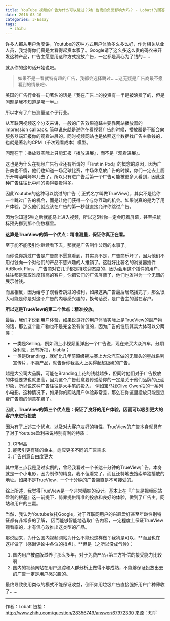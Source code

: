 ```yaml
---
title: YouTube 视频的广告为什么可以跳过？对广告商的负面影响大吗？ - Lobatt的回答
date: 2016-03-10
categories: 3-Essay
tags:
  - zhihu
---
```


许多人都从用户角度讲，Youtube的这种方式用户体验多么多么好，作为相关从业人员，我觉得你们真是太看得起资本家了。Google请了这么多这么贵的码农来开发这种产品，广告主愿意用这种方式投放广告，一定都是真心为了钱的……

就从你的这句话开始说吧。

>如果不是一看就特有趣的广告，我都会选择跳过……这无疑是广告商最不愿看到的情景吧~

美国的广告行业有一句著名的话是『我在广告上的投资有一半是被浪费了的，但是问题是我不知道是哪一半。』

所以才有了广告测量这个子行业。

从互联网视频这个分支来讲，一般的广告效果追踪主要靠网站播放器的impression callback. 简单说来就是说你在看视频广告的时候，播放器是不断会向服务器端汇报你的观看进展的。同时视频网站也是依照这个数据找广告主收钱的，也就是著名的CPM（千次观看成本）模型。

问题在于：播放器实际上只能汇报『播放进展』，而不是『观看进展』。

这也是为什么在视频广告行业还有所谓的『First in Pod』的概念的原因，因为广告商也不傻，他们也知道一场足球比赛，中场休息放广告的时候，你们一定去上厕所开啤酒叫烤串儿去了。所以只有进广告后第一个广告可能被更多人看到，因此这种广告往往比中间的卖得要贵得多。

因此Youtube的这种可以跳过的广告（ 正式名字叫做TrueView），其实不是给你一个跳过广告的机会，而是让他们获得一个与你互动的机会。如果说真的是为了用户体验，那么他们就应该在广告的第一秒就直接允许你跳过广告。

因为你知道5秒之后就能马上进入视频，所以这5秒你一定会盯着屏幕，甚至把鼠标预先挪到那个倒数框里。

**这算是TrueView的第一个优点：精准测量，保证你真正在看。**

至于能不能吸引你继续看下去，那就是广告制作公司的本事了。

而你说你跳过广告是广告商不愿意看到，其实真不是，广告商乐坏了，因为他们不用付钱向一个对他们的产品不感兴趣的人推销了。这就好比著名的浏览器插件AdBlock Plus， 广告商对它几乎都是持欢迎态度的，因为会用这个插件的用户，往往都是获取难度较高的客户，你把它们的广告屏蔽了，他们也省得为一个无谓的展示付钱。

而且相反，因为给与了观看者跳过的权利，如果这条广告最后居然播完了，那么很大可能是你是对这个广告的内容感兴趣的，换句话说，是广告主的潜在客户。

**所以这是TrueView的第二个优点：精准投放。**

最后，我们才说到用户体验，如果说良好的用户体验实际上是TrueView的副产物的话，那么这个副产物也不是完全没有价值的，因为广告的性质其实大体可以分两类：

* 一类是Selling，例如网上小视频里弹出一个广告说，现在来买大众汽车，分期免利息，还有折扣，blabla；
* 一类是Branding，就好比几年前超级碗决赛上大众汽车做的无厘头的星战系列宣传片，不卖产品，就告诉你我高大上买得起超级碗的广告。

越是大公司大品牌，可能在Branding上花的钱就越多，但同时他们对于广告投放的体验要求也就更高，因为这个广告创意要传递给你的一定是关于他们品牌的正面印象，所以说这种广告往往是大手笔的投入， 例如宝马找Clive Owen拍的一系列小电影。这种情况下，如果你的网站用户体验非常差，那么在你这里投放只能是浪费广告商的创意花费了。

因此，**TrueView的第三个优点是：保证了良好的用户体验，因而可以吸引更大的客户来进行投放**

因为有了上述三个优点，以及对大客户友好的特性，TrueView的广告本身就具有了对于Youtube盈利来说特别有利的特质：

1. CPM高
2. 能吸引更有钱的金主，适应更多不同的广告需求
3. 广告创意自由度更大

其中第三点我是见过实例的，曾经我看过一个长达十分钟的TrueView广告，本身就是一个小电影，因为制作的精良，我不但看完了，而且还特地去搜索单独播放的地址。如果不是TrueView，一个十分钟的广告简直是不可接受的。

综上所述，我觉得TrueView是一个非常精妙的设计。基本上在『广告是视频网站盈利的根基』这一前提下，倚靠提供精准的投放和良好的体验，做到了广告主，网站和用户的三赢。

当然，我认为Youtube依托Google，对于互联网用户的兴趣爱好甚至年龄性别特征都有非常多的了解， 因而能够智能地选取广告内容，一定程度上保证TrueView观看率的，才有信心敢推出这类型的产品。

那说回来，为什么国内视频网站为什么不能也这样做？我猜是可以，**而且也在这样做了（感谢评论中各位的指点）。**但是（之所以没成气候）：

1. 国内用户被盗版滋养了那么多年，对于免费产品+第三方补偿的接受能力比较弱
4. 国内的视频网站在用户追踪和人群分析上做得不够成熟，不能够保证投放出去的广告一定是用户感兴趣的。

最终导致使用类似的模式不能保证收益，倒不如用垃圾广告直接强奸用户广种薄收了……

-------

作者：Lobatt
链接：<http://www.zhihu.com/question/28356749/answer/67972330>
来源：知乎
